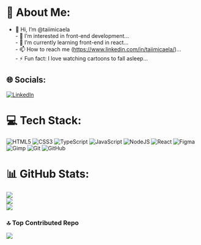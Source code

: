 
# 💫 About Me:
- 👋 Hi, I’m @taiimicaela<br>- 👀 I’m interested in front-end development...<br>- 🌱 I’m currently learning front-end in react...<br>- 📫 How to reach me (https://www.linkedin.com/in/taiimicaela/)...<br>- ⚡ Fun fact: I love watching cartoons to fall asleep...


## 🌐 Socials:
[![LinkedIn](https://img.shields.io/badge/LinkedIn-%230077B5.svg?logo=linkedin&logoColor=white)](https://linkedin.com/in/https://www.linkedin.com/in/taiimicaela/) 

# 💻 Tech Stack:
![HTML5](https://img.shields.io/badge/html5-%23E34F26.svg?style=for-the-badge&logo=html5&logoColor=white) ![CSS3](https://img.shields.io/badge/css3-%231572B6.svg?style=for-the-badge&logo=css3&logoColor=white) ![TypeScript](https://img.shields.io/badge/typescript-%23007ACC.svg?style=for-the-badge&logo=typescript&logoColor=white) ![JavaScript](https://img.shields.io/badge/javascript-%23323330.svg?style=for-the-badge&logo=javascript&logoColor=%23F7DF1E) ![NodeJS](https://img.shields.io/badge/node.js-6DA55F?style=for-the-badge&logo=node.js&logoColor=white) ![React](https://img.shields.io/badge/react-%2320232a.svg?style=for-the-badge&logo=react&logoColor=%2361DAFB) ![Figma](https://img.shields.io/badge/figma-%23F24E1E.svg?style=for-the-badge&logo=figma&logoColor=white) ![Gimp](https://img.shields.io/badge/Gimp-657D8B?style=for-the-badge&logo=gimp&logoColor=FFFFFF) ![Git](https://img.shields.io/badge/git-%23F05033.svg?style=for-the-badge&logo=git&logoColor=white) ![GitHub](https://img.shields.io/badge/github-%23121011.svg?style=for-the-badge&logo=github&logoColor=white)
# 📊 GitHub Stats:
![](https://github-readme-stats.vercel.app/api?username=taiimicaela&theme=dark&hide_border=false&include_all_commits=false&count_private=false)<br/>
![](https://github-readme-streak-stats.herokuapp.com/?user=taiimicaela&theme=dark&hide_border=false)<br/>
![](https://github-readme-stats.vercel.app/api/top-langs/?username=taiimicaela&theme=dark&hide_border=false&include_all_commits=false&count_private=false&layout=compact)

### 🔝 Top Contributed Repo
![](https://github-contributor-stats.vercel.app/api?username=taiimicaela&limit=5&theme=dark&combine_all_yearly_contributions=true)

<!-- Proudly created with GPRM ( https://gprm.itsvg.in ) -->
